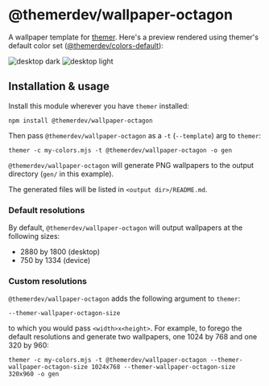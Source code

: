 # @themerdev/wallpaper-octagon

A wallpaper template for [themer](https://github.com/themerdev/themer). Here's a preview rendered using themer's default color set ([@themerdev/colors-default](https://github.com/themerdev/themer/tree/main/cli/packages/colors-default)):

![desktop dark](https://cdn.jsdelivr.net/gh/themerdev/themer@e9ed123af5093d0b6fd7ad6aa03344c9ecc132a1/cli/packages/wallpaper-octagon/assets/themer-wallpaper-octagon-dark-2880x1800.png)
![desktop light](https://cdn.jsdelivr.net/gh/themerdev/themer@e9ed123af5093d0b6fd7ad6aa03344c9ecc132a1/cli/packages/wallpaper-octagon/assets/themer-wallpaper-octagon-light-2880x1800.png)

## Installation & usage

Install this module wherever you have `themer` installed:

    npm install @themerdev/wallpaper-octagon

Then pass `@themerdev/wallpaper-octagon` as a `-t` (`--template`) arg to `themer`:

    themer -c my-colors.mjs -t @themerdev/wallpaper-octagon -o gen

`@themerdev/wallpaper-octagon` will generate PNG wallpapers to the output directory (`gen/` in this example).

The generated files will be listed in `<output dir>/README.md`.

### Default resolutions

By default, `@themerdev/wallpaper-octagon` will output wallpapers at the following sizes:

- 2880 by 1800 (desktop)
- 750 by 1334 (device)

### Custom resolutions

`@themerdev/wallpaper-octagon` adds the following argument to `themer`:

    --themer-wallpaper-octagon-size

to which you would pass `<width>x<height>`. For example, to forego the default resolutions and generate two wallpapers, one 1024 by 768 and one 320 by 960:

    themer -c my-colors.mjs -t @themerdev/wallpaper-octagon --themer-wallpaper-octagon-size 1024x768 --themer-wallpaper-octagon-size 320x960 -o gen
